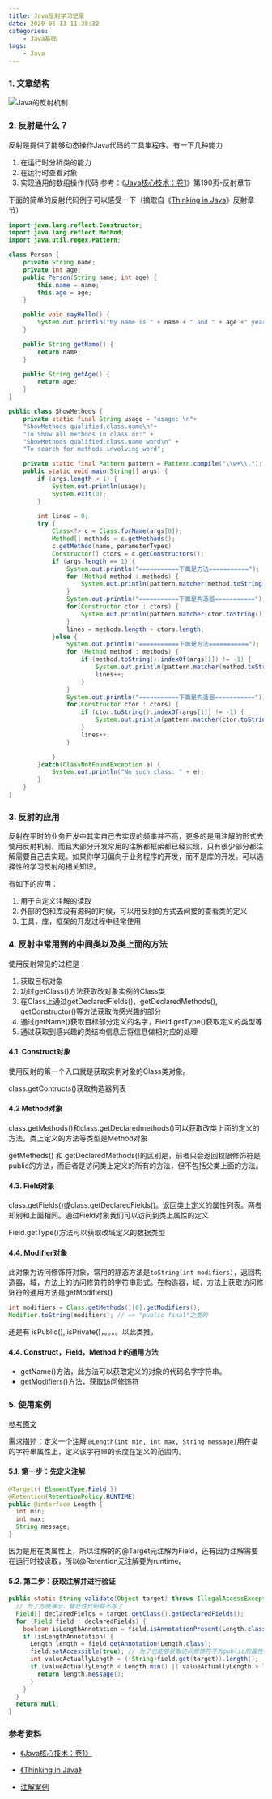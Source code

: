 ```yaml
---
title: Java反射学习记录
date: 2020-05-13 11:38:32
categories:
    - Java基础
tags: 
    - Java
---
```

### 1. 文章结构

![Java的反射机制](/images/Java的反射机制.png)

### 2. 反射是什么？

反射是提供了能够动态操作Java代码的工具集程序。有一下几种能力
1. 在运行时分析类的能力
2. 在运行时查看对象
3. 实现通用的数组操作代码
参考：《[Java核心技术：卷1](https://book.douban.com/subject/26880667/)》第190页-反射章节

下面的简单的反射代码例子可以感受一下（摘取自《[Thinking in Java](https://book.douban.com/subject/2130190/)》反射章节）

```java
import java.lang.reflect.Constructor;
import java.lang.reflect.Method;
import java.util.regex.Pattern;

class Person {
    private String name;
    private int age;
    public Person(String name, int age) {
        this.name = name;
        this.age = age;
    }

    public void sayHello() {
        System.out.println("My name is " + name + " and " + age +" years old");
    }

    public String getName() {
        return name;
    }

    public String getAge() {
        return age;
    }
}

public class ShowMethods {
    private static final String usage = "usage: \n"+
    "ShowMethods qualified.class.name\n"+
    "To Show all methods in class or:" +
    "ShowMethods qualified.class.name word\n" +
    "To search for methods involving word";

    private static final Pattern pattern = Pattern.compile("\\w+\\.");
    public static void main(String[] args) {
        if (args.length < 1) {
            System.out.println(usage);
            System.exit(0);
        }

        int lines = 0;
        try {
            Class<?> c = Class.forName(args[0]);
            Method[] methods = c.getMethods();
            c.getMethod(name, parameterTypes)
            Constructor[] ctors = c.getConstructors();
            if (args.length == 1) {
                System.out.println("===========下面是方法===========");
                for (Method method : methods) {
                    System.out.println(pattern.matcher(method.toString()).replaceAll(""));
                }
                System.out.println("===========下面是构造器===========");
                for(Constructor ctor : ctors) {
                    System.out.println(pattern.matcher(ctor.toString()).replaceAll(""));
                }
                lines = methods.length + ctors.length;
            }else {
                System.out.println("===========下面是方法===========");
                for (Method method : methods) {
                    if (method.toString().indexOf(args[1]) != -1) {
                        System.out.println(pattern.matcher(method.toString()).replaceAll(""));
                        lines++;
                    }
                }
                System.out.println("===========下面是构造器===========");
                for(Constructor ctor : ctors) {
                    if (ctor.toString().indexOf(args[1]) != -1) {
                        System.out.println(pattern.matcher(ctor.toString()).replaceAll(""));
                    }
                    lines++;
                }

            }
        }catch(ClassNotFoundException e) {
            System.out.println("No such class: " + e);
        }
    }
}
```

### 3. 反射的应用

反射在平时的业务开发中其实自己去实现的频率并不高，更多的是用注解的形式去使用反射机制，而且大部分开发常用的注解都框架都已经实现，只有很少部分都注解需要自己去实现。如果你学习偏向于业务程序的开发，而不是库的开发。可以选择性的学习反射的相关知识。

有如下的应用：

1. 用于自定义注解的读取
2. 外部的包和库没有源码的时候，可以用反射的方式去间接的查看类的定义
3. 工具，库，框架的开发过程中经常使用



### 4. 反射中常用到的中间类以及类上面的方法

使用反射常见的过程是：

1. 获取目标对象
2. 功过getClass()方法获取改对象实例的Class类
3. 在Class上通过getDeclaredFields()，getDeclaredMethods(), getConstructor()等方法获取你感兴趣的部分
4. 通过getName()获取目标部分定义的名字，Field.getType()获取定义的类型等
5. 通过获取到感兴趣的类结构信息后将信息做相对应的处理

#### 4.1. Construct对象

使用反射的第一个入口就是获取实例对象的Class类对象。

class.getContructs()获取构造器列表



#### 4.2 Method对象

class.getMethods()和class.getDeclaredmethods()可以获取改类上面的定义的方法，类上定义的方法等类型是Method对象

getMetheds() 和 getDeclaredMethods()的区别是，前者只会返回权限修饰符是public的方法，而后者是访问类上定义的所有的方法，但不包括父类上面的方法。



#### 4.3. Field对象

class.getFields()或class.getDeclaredFields()。返回类上定义的属性列表。两者却别和上面相同。通过Field对象我们可以访问到类上属性的定义

Field.getType()方法可以获取改域定义的数据类型



#### 4.4. Modifier对象

此对象为访问修饰符对象，常用的静态方法是`toString(int modifiers)`，返回构造器，域，方法上的访问修饰符的字符串形式。在构造器，域，方法上获取访问修饰符的通用方法是getModifiers()

```java
int modifiers = Class.getMethods()[0].getModifiers();
Modifier.toString(modifiers); // => "public final"之类的
```

还是有 isPublic(), isPrivate()，。。。。以此类推。

#### 4.4. Construct，Field，Method上的通用方法

- getName()方法，此方法可以获取定义的对象的代码名字字符串。
- getModifiers()方法，获取访问修饰符



### 5. 使用案例

[参考原文](https://www.bilibili.com/read/cv4802402)

需求描述：定义一个注解 `@Length(int min, int max, String message)`用在类的字符串属性上，定义该字符串的长度在定义的范围内。

#### 5.1. 第一步：先定义注解

```java
@Target({ ElementType.Field })
@Retention(RetentionPolicy.RUNTIME)
public @interface Length {
  int min;
  int max;
  String message;
}
```

因为是用在类属性上，所以注解的的@Target元注解为Field，还有因为注解需要在运行时被读取，所以@Retention元注解要为runtime。



#### 5.2.  第二步：获取注解并进行验证

 ```java
 public static String validate(Object target) throws IllegalAccessException {
   // 为了方便演示，健壮性代码就不写了
   Field[] declaredFields = target.getClass().getDeclaredFields();
   for (Field field : declaredFields) {
     boolean isLengthAnnotation = field.isAnnotationPresent(Length.class);
     if (isLengthAnnotation) {
       Length length = field.getAnnotation(Length.class);
       field.setAccessible(true); // 为了也能够获取访问修饰符不为public的属性的值
       int valueActuallyLength = ((String)field.get(target)).length();
       if (valueActuallyLength < length.min() || valueActuallyLength > length.max()) {
         return length.message();
       }
     }
   }
   return null;
 }
 ```



### 参考资料

- [《Java核心技术：卷1》](https://book.douban.com/subject/26880667/)

- [《Thinking in Java》](https://book.douban.com/subject/2130190/)

- [ 注解案例](https://www.bilibili.com/read/cv4802402)


